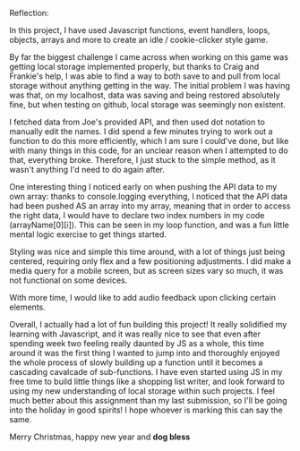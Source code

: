 Reflection:

In this project, I have used Javascript functions, event handlers, loops, objects, arrays and more to create an idle / cookie-clicker style game.

By far the biggest challenge I came across when working on this game was getting local storage implemented properly, but thanks to Craig and Frankie's help, I was able to find a way to both save to and pull from local storage without anything getting in the way. The initial problem I was having was that, on my localhost, data was saving and being restored absolutely fine, but when testing on github, local storage was seemingly non existent.

I fetched data from Joe's provided API, and then used dot notation to manually edit the names. I did spend a few minutes trying to work out a function to do this more efficiently, which I am sure I could've done, but like with many things in this code, for an unclear reason when I attempted to do that, everything broke. Therefore, I just stuck to the simple method, as it wasn't anything I'd need to do again after.

One interesting thing I noticed early on when pushing the API data to my own array:
thanks to console.logging everything, I noticed that the API data had been pushed AS an array into my array, meaning that in order to access the right data, I would have to declare two index numbers in my code (arrayName[0][i]). This can be seen in my loop function, and was a fun little mental logic exercise to get things started.

Styling was nice and simple this time around, with a lot of things just being centered, requiring only flex and a few positioning adjustments. I did make a media query for a mobile screen, but as screen sizes vary so much, it was not functional on some devices.

With more time, I would like to add audio feedback upon clicking certain elements.

Overall, I actually had a lot of fun building this project! It really solidified my learning with Javascript, and it was really nice to see that even after spending week two feeling really daunted by JS as a whole, this time around it was the first thing I wanted to jump into and thoroughly enjoyed the whole process of slowly building up a function until it becomes a cascading cavalcade of sub-functions. I have even started using JS in my free time to build little things like a shopping list writer, and look forward to using my new understanding of local storage within such projects. I feel much better about this assignment than my last submission, so I'll be going into the holiday in good spirits! I hope whoever is marking this can say the same.

Merry Christmas, happy new year and **dog bless**
